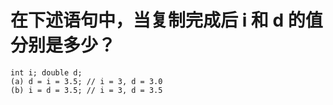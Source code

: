 # 在下述语句中，当复制完成后 i 和 d 的值分别是多少？
    int i; double d;
    (a) d = i = 3.5; // i = 3, d = 3.0
    (b) i = d = 3.5; // i = 3, d = 3.5